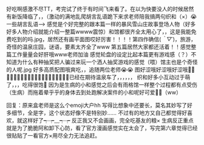 好吃啊感激不尽TT，考完试了终于有时间飞来看了。在以为快要没人的时候居然有新饭降临了，，（激动的满地乱爬胡言乱语跪下来求老师陪我搞两句织和（×）😭
一些胡言乱语——>
感觉是个好完整的跟本篇一样的暴风雪山庄故事登场人物（好多好多人物介绍就能介绍一整篇wwww震惊）和馆都很齐全太用心了，，这是我能免费吃到的吗.jpg，居然还有画平面图哎好厉害！！！！第四作确信(*｀▽´*)，旅游，奇怪的温泉庄园，谜语，要素太齐全了www
第五篇居然大家都还活着！！感觉整篇工作量量会好肝哦www老师加油
感觉轮盘的设定比起本篇更有游戏感（？）不知道为什么有种抽奖把人骗过来玩一个洒人抽奖游戏的感觉（喂）馆主也是个奇怪的人呢.jpg
好多高质配图哦爽吃，，追随两位老师😭😭
图好涩哦好涩哦好涩哦🥺🥺🥺🥺🥺😇😇😇😇😇😇🤤🤤🤤🤤🤤🤤🤤🤤🤤已经在期待温泉车了，，，，，，
织和好多小互动过于萌了，，，吃得很饱🤤
因为是生病的小和感觉之后会有雨格馆一样整个过程都有点受伤（生病）而拖着晕乎乎的身体去到处跑解决案件的小和呢好可爱🥺🥺（ww）

回复：原来盒老师是这么个emoji大户hh
写得比想象中还要长，莫名其妙写了好多细节，全是字，这个状态好像不是特别妙……
不过有的地方又自己都觉得好喜欢，就这样好了┭┮﹏┭┮
反正我又不会画画，完全吃基友的粮×
生病反正重点就是为了脆脆阿和卸下心防，看了官方漫画感觉实在太会了，写完第六章觉得已经很贴贴了一看官方×用尽全力无法追赶。